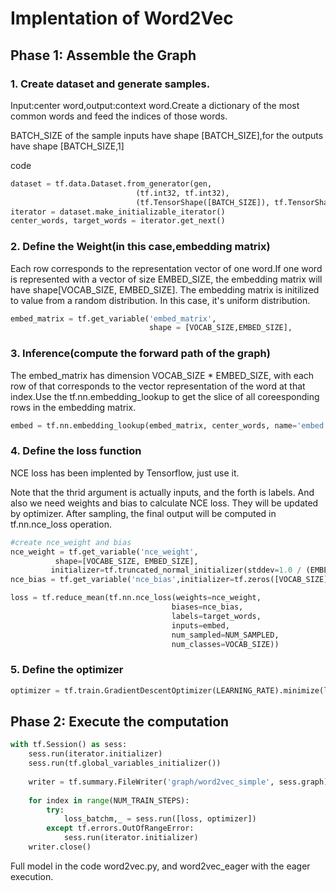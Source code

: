 # Implentation of Word2Vec

## Phase 1: Assemble the Graph

### 1. Create dataset and generate samples.

Input:center word,output:context word.Create a dictionary of the most common words and feed the indices of those words.

BATCH_SIZE of the sample inputs have shape [BATCH_SIZE],for the outputs have shape [BATCH_SIZE,1]

code

```python
dataset = tf.data.Dataset.from_generator(gen, 
                            (tf.int32, tf.int32), 
                            (tf.TensorShape([BATCH_SIZE]), tf.TensorShape([BATCH_SIZE, 1])))
iterator = dataset.make_initializable_iterator()
center_words, target_words = iterator.get_next()
```

### 2. Define the Weight(in this case,embedding matrix)

Each row corresponds to the representation vector of one word.If one word is represented with a vector of size EMBED_SIZE, the embedding matrix will have shape[VOCAB_SIZE, EMBED_SIZE]. The embedding matrix is initilized to value from a random distribution. In this case, it's uniform distribution.

```python
embed_matrix = tf.get_variable('embed_matrix', 
                               shape = [VOCAB_SIZE,EMBED_SIZE],                             initializer=tf.random_uniform_initializer())
```

### 3. Inference(compute the forward path of the graph)

The embed_matrix has dimension VOCAB_SIZE * EMBED_SIZE, with each row of  that corresponds to the vector representation of the word at that index.Use the tf.nn.embedding_lookup to get the slice of all coreesponding rows in the embedding matrix.

```python
embed = tf.nn.embedding_lookup(embed_matrix, center_words, name='embed')
```

### 4. Define the loss function

NCE loss has been implented by Tensorflow, just use it.

Note that the thrid argument is actually inputs, and the forth is labels. And also we need weights and bias to calculate NCE loss. They will be updated by optimizer. After sampling, the final output will be computed in tf.nn.nce_loss operation.

```python
#create nce_weight and bias
nce_weight = tf.get_variable('nce_weight',
          shape=[VOCABE_SIZE, EMBED_SIZE],
         initializer=tf.truncated_normal_initializer(stddev=1.0 / (EMBED_SIZE ** 0.5)))
nce_bias = tf.get_variable('nce_bias',initializer=tf.zeros([VOCAB_SIZE]))
```

```python
loss = tf.reduce_mean(tf.nn.nce_loss(weights=nce_weight,
                                    biases=nce_bias,
                                    labels=target_words,
                                    inputs=embed,
                                    num_sampled=NUM_SAMPLED,
                                    num_classes=VOCAB_SIZE))
```

### 5. Define the optimizer

```Python
optimizer = tf.train.GradientDescentOptimizer(LEARNING_RATE).minimize(loss)
```

## Phase 2: Execute the computation 

```python
with tf.Session() as sess:
    sess.run(iterator.initializer)
    sess.run(tf.global_variables_initializer())
    
    writer = tf.summary.FileWriter('graph/word2vec_simple', sess.graph)
    
    for index in range(NUM_TRAIN_STEPS):
        try:
            loss_batchm,_ = sess.run([loss, optimizer])
        except tf.errors.OutOfRangeError:
            sess.run(iterator.initializer)
    writer.close()
```

Full model in the code word2vec.py, and word2vec_eager with the eager execution.





